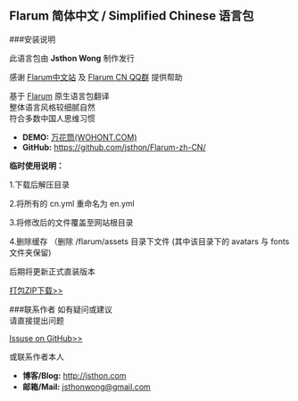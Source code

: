 ## Flarum 简体中文 / Simplified Chinese 语言包

###安装说明

此语言包由 **Jsthon Wong** 制作发行  

感谢 [Flarum中文站](http://flarum.org.cn) 及 [Flarum CN QQ群](http://shang.qq.com/wpa/qunwpa?idkey=ce16b9ac4b222fce3102c41fcc39048cba045d1d242bc33ed5e845c1166c138a) 提供帮助

  
基于 [Flarum](http://flarum.org) 原生语言包翻译  
整体语言风格较细腻自然  
符合多数中国人思维习惯
  
* **DEMO:** [万花筒(WOHONT.COM)](https://wohont.com/)
* **GitHub:** <https://github.com/jsthon/Flarum-zh-CN/>
  
**临时使用说明：**  
 
1.下载后解压目录 
 
2.将所有的 cn.yml 重命名为 en.yml 
 
3.将修改后的文件覆盖至网站根目录 
 
4.删除缓存 （删除 /flarum/assets 目录下文件 (其中该目录下的 avatars 与 fonts 文件夹保留)
 

后期将更新正式直装版本
  
[打包ZIP下载>>](https://github.com/jsthon/Flarum-zh-CN/archive/master.zip)  
  
###联系作者
如有疑问或建议  
请直接提出问题  
  
[Issuse on GitHub>>](https://github.com/jsthon/Flarum-zh-CN/issues)  
  
或联系作者本人  
* **博客/Blog:** <http://jsthon.com>
* **邮箱/Mail:** jsthonwong@gmail.com  
